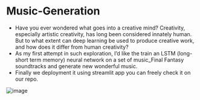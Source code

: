 # Music-Generation
- Have you ever wondered what goes into a creative mind? Creativity, especially artistic creativity, has long been considered innately human. But to what extent can deep learning be used to produce creative work, and how does it differ from human creativity?
- As my first attempt in such exploration, I’d like the train an LSTM (long-short term memory) neural network on a set of music_Final Fantasy soundtracks and generate new wonderful music.
- Finally we deployment it using streamlit app you can freely check it on our repo.

![image](https://user-images.githubusercontent.com/97041680/202920173-6f41a160-17b0-45dc-a6d0-e7711a55aa1a.png)
